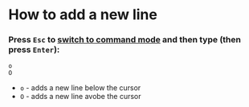 # How to add a new line

### Press `Esc` to [switch to command mode](/vim/how-to-switch-to-command-mode) and then type (then press `Enter`):

```text
o
O
```

- ``o`` - adds a new line below the cursor
- ``O`` - adds a new line avobe the cursor


